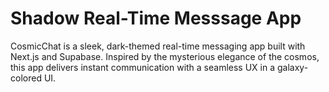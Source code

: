 # Shadow Real-Time Messsage App
 CosmicChat is a sleek, dark-themed real-time messaging app built with Next.js and Supabase. Inspired by the mysterious elegance of the cosmos, this app delivers instant communication with a seamless UX in a galaxy-colored UI.
